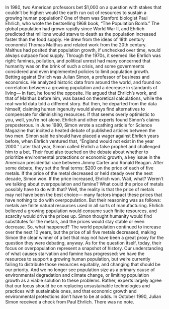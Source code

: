 In 1980, two American professors bet $1,000 on a question with stakes  that couldn’t be higher: would the earth run out of resources  to sustain a growing human population? One of them was Stanford biologist  Paul Ehrlich, who wrote the bestselling 1968 book, “The Population Bomb.” The global population had grown rapidly since World War II, and Ehrlich predicted that millions would starve to death as the population increased faster than the food supply. He drew from the ideas of 18th century economist Thomas Malthus and related work from the 20th century. Malthus had posited  that population growth, if unchecked over time,  would always outpace food supply. Through the 1970s,  it seemed like Ehrlich was right: famines, pollution, and political unrest had many concerned that humanity  was on the brink of such a crisis, and some governments considered  and even implemented policies to limit population growth. Betting against Ehrlich was Julian Simon, a professor of business and economics. He analyzed historic data from around the world, and found no correlation  between a growing population and a decrease in standards of living— in fact, he found the opposite. He argued that Ehrlich’s work, and that of Malthus before him, was based on theoretical calculations, while the real-world data told a different story. But then, he departed  from the data himself, claiming human ingenuity would always find alternatives to compensate for diminishing resources. If that seems overly optimistic to you, well, you're not alone. Ehrlich and other experts found  Simon’s claims preposterous. In June 1980, Simon wrote a scathing  article for Science Magazine that incited a heated debate of published  articles between the two men. Simon said he should have placed a wager against Ehrlich years before, when Ehrlich ventured that, “England would not exist  in the year 2000.” Later that year,  Simon called Ehrlich a false prophet and challenged him to a bet. Their feud also touched on the debate about whether to prioritize environmental protections or economic growth, a key issue in the American presidential race between Jimmy Carter and Ronald Reagan. After some debate, they set the final terms: $200 on the price of each of five metals. If the price of the metal decreased  or held steady over the next decade, Simon won. If the price increased, Ehrlich won. Wait, what? Weren’t we talking  about overpopulation and famine? What could the price of metals possibly have to do with that? Well, the reality is that the price of metals may not have been the best choice— many factors impact these prices that have nothing to do with overpopulation. But their reasoning was as follows:  metals are finite natural resources used in all sorts of manufacturing. Ehrlich believed a growing population  would consume such finite resources, and scarcity would drive the prices up. Simon thought humanity would find substitutes for the metals, and the prices would stay stable  or even decrease. So, what happened? The world population continued  to increase over the next 10 years, but the price of all five metals  decreased, making Simon the clear winner of a bet that may not have been a great proxy for the question they were debating, anyway. As for the question itself, today, their focus on overpopulation represent a snapshot of history. Our understanding of what causes starvation and famine has progressed: we have the resources to support a growing human population, but we’re currently failing to distribute those resources equitably, and changing that should be our priority. And we no longer see population size  as a primary cause of environmental degradation  and climate change, or limiting population growth  as a viable solution to these problems. Rather, experts largely agree that our focus should be on replacing unsustainable technologies and practices with sustainable ones, and that economic growth  and environmental protections don’t have to be at odds. In October 1990, Julian Simon  received a check from Paul Ehrlich. There was no note. 
